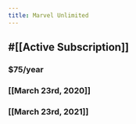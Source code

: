 ```yaml
---
title: Marvel Unlimited
---
```


## #[[Active Subscription]]
### $75/year

### [[March 23rd, 2020]]

### [[March 23rd, 2021]]
